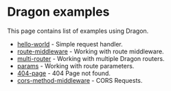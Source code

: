 # Dragon examples

This page contains list of examples using Dragon.

- [hello-world](hello-world) - Simple request handler.
- [route-middleware](route-middleware) - Working with route middleware.
- [multi-router](multi-router) - Working with multiple Dragon routers.
- [params](params) - Working with route parameters.
- [404-page](404-page) - 404 Page not found.
- [cors-method-middleware](cors-method-middleware) - CORS Requests.

